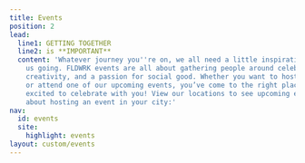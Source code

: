 ```yaml
---
title: Events
position: 2
lead:
  line1: GETTING TOGETHER
  line2: is **IMPORTANT**
  content: 'Whatever journey you''re on, we all need a little inspiration to keep
    us going. FLDWRK events are all about gathering people around celebration, learning,
    creativity, and a passion for social good. Whether you want to host your own gathering
    or attend one of our upcoming events, you’ve come to the right place and we’re
    excited to celebrate with you! View our locations to see upcoming events  or inquire
    about hosting an event in your city:'
nav:
  id: events
  site:
    highlight: events
layout: custom/events
---
```

